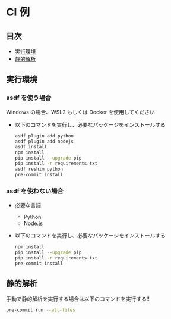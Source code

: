 # CI 例

## 目次

- [実行環境](#実行環境)
- [静的解析](#静的解析)

## 実行環境

### asdf を使う場合

Windows の場合、WSL2 もしくは Docker を使用してください

- 以下のコマンドを実行し、必要なパッケージをインストールする

  ```bash
  asdf plugin add python
  asdf plugin add nodejs
  asdf install
  npm install
  pip install --upgrade pip
  pip install -r requirements.txt
  asdf reshim python
  pre-commit install
  ```

### asdf を使わない場合

- 必要な言語

  - Python
  - Node.js

- 以下のコマンドを実行し、必要なパッケージをインストールする

  ```bash
  npm install
  pip install --upgrade pip
  pip install -r requirements.txt
  pre-commit install
  ```

## 静的解析

手動で静的解析を実行する場合は以下のコマンドを実行する!!

```bash
pre-commit run --all-files
```
